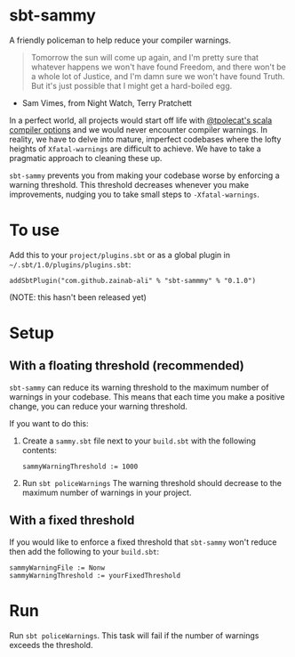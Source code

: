 # sbt-sammy

A friendly policeman to help reduce your compiler warnings.

> Tomorrow the sun will come up again, and I'm pretty sure that whatever happens we won't have found Freedom, and there won't be a whole lot of Justice, and I'm damn sure we won't have found Truth. But it's just possible that I might get a hard-boiled egg.
 - Sam Vimes, from Night Watch, Terry Pratchett

In a perfect world, all projects would start off life with [@tpolecat's scala compiler options](https://tpolecat.github.io/2017/04/25/scalac-flags.html) and we would never encounter compiler warnings.  In reality, we have to delve into mature, imperfect codebases where the lofty heights of `Xfatal-warnings` are difficult to achieve.  We have to take a pragmatic approach to cleaning these up.

`sbt-sammy` prevents you from making your codebase worse by enforcing a warning threshold.  This threshold decreases whenever you make improvements, nudging you to take small steps to `-Xfatal-warnings`.

# To use

Add this to your `project/plugins.sbt` or as a global plugin in `~/.sbt/1.0/plugins/plugins.sbt`:

```
addSbtPlugin("com.github.zainab-ali" % "sbt-sammmy" % "0.1.0")
```

(NOTE: this hasn't been released yet)

# Setup

## With a floating threshold (recommended)

`sbt-sammy` can reduce its warning threshold to the maximum number of warnings in your codebase.  This means that each time you make a positive change, you can reduce your warning threshold.

If you want to do this:

1. Create a `sammy.sbt` file next to your `build.sbt` with the following contents:
   ```
   sammyWarningThreshold := 1000
   ```
2. Run `sbt policeWarnings`
   The warning threshold should decrease to the maximum number of warnings in your project.

## With a fixed threshold

If you would like to enforce a fixed threshold that `sbt-sammy` won't reduce then add the following to your `build.sbt`:

```
sammyWarningFile := Nonw
sammyWarningThreshold := yourFixedThreshold
```

# Run

Run `sbt policeWarnings`.  This task will fail if the number of warnings exceeds the threshold.
